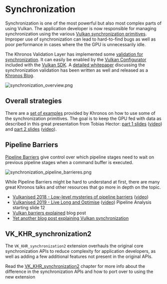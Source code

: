 # Synchronization

Synchronization is one of the most powerful but also most complex parts of using Vulkan. The application developer is now responsible for managing synchronization using the various [Vulkan synchronization primitives](https://www.khronos.org/registry/vulkan/specs/1.2/html/vkspec.html#synchronization). Improper use of synchronization can lead to hard-to-find bugs as well as poor performance in cases where the the GPU is unnecessarily idle.

The Khronos Validation Layer has implemented some [validation for synchronization](https://vulkan.lunarg.com/doc/sdk/latest/windows/synchronization_usage.html). It can easily be enabled by the [Vulkan Configurator](https://vulkan.lunarg.com/doc/sdk/latest/windows/vkconfig.html) included with the [Vulkan SDK](https://vulkan.lunarg.com/sdk/home). A [detailed whitepaper](https://www.lunarg.com/wp-content/uploads/2020/09/Final_LunarG_Guide_to_Vulkan-Synchronization_Validation_08_20.pdf) discussing the synchronization validation has been written as well and released as a [Khronos Blog](https://www.khronos.org/blog/a-guide-to-vulkan-synchronization-validation).

![synchronization_overview.png](../images/synchronization_overview.png)

## Overall strategies

There are a [set of examples](https://github.com/KhronosGroup/Vulkan-Docs/wiki/Synchronization-Examples) provided by Khronos on how to use some of the synchronization primitives. The goal is to keep the GPU fed with data as described in this great presentation from Tobias Hector: [part 1 slides](https://www.khronos.org/assets/uploads/developers/library/2017-vulkan-devu-vancouver/009%20-%20Synchronization%20-%20Keeping%20Your%20Device%20Fed.pdf) ([video](https://www.youtube.com/watch?v=YkJ4hKCPjm0)) and [part 2 slides](https://www.khronos.org/assets/uploads/developers/library/2018-vulkanised/06-Keeping%20Your%20Device%20Fed%20v4_Vulkanised2018.pdf) ([video](https://www.youtube.com/watch?v=5GDg4OxkSEc)).

## Pipeline Barriers

[Pipeline Barriers](https://www.khronos.org/registry/vulkan/specs/1.2/html/vkspec.html#synchronization-pipeline-barriers) give control over which pipeline stages need to wait on previous pipeline stages when a command buffer is executed.

![synchronization_pipeline_barrieres.png](../images/synchronization_pipeline_barrieres.png)

While Pipeline Barriers might be hard to understand at first, there are many great Khronos talks and other resources that go more in depth on the topic.

- [Vulkanised 2018 - Low-level mysteries of pipeline barriers](https://www.khronos.org/assets/uploads/developers/library/2018-vulkanised/05-The%20low-level%20mysteries%20of%20pipeline%20barriers_Vulkanised2018.pdf) ([video](https://www.youtube.com/watch?v=e0ySJ9Qzvrs))
- [Vulkanised 2019 - Live Long and Optimise](https://www.khronos.org/assets/uploads/developers/library/2019-vulkanised/02_Live%20Long%20And%20Optimise-May19.pdf)  ([video](https://www.youtube.com/watch?v=ch6161wvME8&t=463s)) Pipeline Analysis starting slide 12
- [Vulkan barriers explained](https://gpuopen.com/learn/vulkan-barriers-explained/) blog post
- [Yet another blog post explaining Vulkan synchronization](http://themaister.net/blog/2019/08/14/yet-another-blog-explaining-vulkan-synchronization/)

## VK_KHR_synchronization2

The `VK_KHR_synchronization2` extension overhauls the original core synchronization APIs to reduce complexity for application developers, as well as adding a few additional features not present in the original APIs.

Read the [VK_KHR_synchronization2](./extensions/VK_KHR_synchronization2.md) chapter for more info about the difference in the synchronization APIs and how to port over to using the new extension